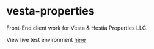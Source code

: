 # vesta-properties
Front-End client work for Vesta &amp; Hestia Properties LLC.

View live test environment [here](https://azzla.github.io/vesta-properties/)
